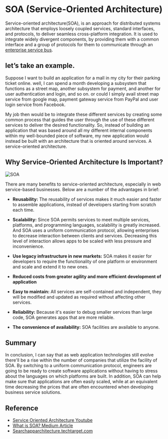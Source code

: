 
# SOA (Service-Oriented Architecture)

Service-oriented architecture(SOA), is an approach for distributed systems architecture that employs loosely coupled services, standard interfaces, and protocols, to deliver seamless cross-platform integration. It is used to integrate widely divergent components, by providing them with a common interface and a group of protocols for them to communicate through an [enterprise service bus](https://www.ibm.com/cloud/learn/esb).

## let’s take an example.

Suppose I want to build an application for a mall in my city for their parking ticket online. well, I can spend a month developing a subsystem that functions as a street map, another subsystem for payment, and another for user authentication and login, and so on. or could I simply avail street map service from google map, payment gateway service from PayPal and user login service from Facebook.

My job then would be to integrate these different services by creating some common process that guides the user through the use of these different services to deliver the desired functionality. So, instead of building an application that was based around all my different internal components within my well-bounded piece of software, my new application would instead be built with an architecture that is oriented around services. A service-oriented architecture.

## Why Service-Oriented Architecture Is Important?

![SOA](https://miro.medium.com/max/610/1*QpkU690MioKK7lHwLE0_Bg.png)

There are many benefits to service-oriented architecture, especially in web service-based businesses. Below are a number of the advantages in brief:

* **Reusability:** The reusability of services makes it much easier and faster to assemble applications, instead of developers starting from scratch each time. 

* **Scalability:** Since SOA permits services to meet multiple services, platforms, and programming languages, scalability is greatly increased. And SOA uses a uniform communication protocol, allowing enterprises to decrease interaction between clients and services. Decreasing this level of interaction allows apps to be scaled with less pressure and inconvenience.
  
* **Use legacy infrastructure in new markets:**  SOA makes it easier for developers to require the functionality of one platform or environment and scale and extend it to new ones.
  
* **Reduced costs from greater agility and more efficient development of application**

* **Easy to maintain:** All services are self-contained and independent, they will be modified and updated as required without affecting other services.
  
* **Reliability:** Because it's easier to debug smaller services than large code, SOA generates apps that are more reliable.
  
* **The convenience of availability:** SOA facilities are available to anyone.

## Summary

In conclusion, I can say that as web application technologies still evolve there'll be a rise within the number of companies that utilize the facility of SOA. By switching to a uniform communication protocol, engineers are going to be ready to create software applications without having to stress about the languages on which platforms are built. In addition, SOA can help make sure that applications are often easily scaled, while at an equivalent time decreasing the prices that are often encountered when developing business service solutions.

## Reference

* [Service Oriented Architecture Youtube](https://www.youtube.com/watch?v=_dFJOSR-aFs)
* [What is SOA? Medium Article](https://medium.com/@SoftwareDevelopmentCommunity/what-is-service-oriented-architecture-fa894d11a7ec)
* [Searchapparchitecture.techtarget.com](https://searchapparchitecture.techtarget.com/definition/service-oriented-architecture-SOA)